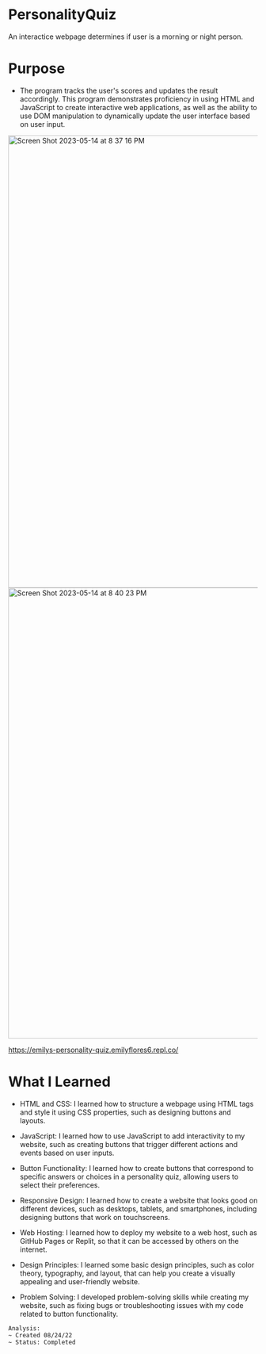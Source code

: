 # PersonalityQuiz

An interactice webpage determines if user is a morning or night person.

# Purpose
* The program tracks the user's scores and updates the result accordingly. This program demonstrates proficiency in using HTML and JavaScript to create interactive web applications, as well as the ability to use DOM manipulation to dynamically update the user interface based on user input. 
<p>
  <img width="913" alt="Screen Shot 2023-05-14 at 8 37 16 PM" src="https://github.com/efloresz/PersonalityQuiz/assets/110843762/3b2303c6-40d4-42bf-8fbe-d28de5b6fe79">
  
<img width="910" alt="Screen Shot 2023-05-14 at 8 40 23 PM" src="https://github.com/efloresz/PersonalityQuiz/assets/110843762/c3fabee1-1009-4878-98ad-75bd1a329f9b">
  </p>
  
<p>
  <a href="https://emilys-personality-quiz.emilyflores6.repl.co/">https://emilys-personality-quiz.emilyflores6.repl.co/</a>
</p>

# What I Learned

* HTML and CSS: I learned how to structure a webpage using HTML tags and style it using CSS properties, such as designing buttons and layouts.
* JavaScript: I learned how to use JavaScript to add interactivity to my website, such as creating buttons that trigger different actions and events based on user inputs.

* Button Functionality: I learned how to create buttons that correspond to specific answers or choices in a personality quiz, allowing users to select their preferences.

* Responsive Design: I learned how to create a website that looks good on different devices, such as desktops, tablets, and smartphones, including designing buttons that work on touchscreens.

* Web Hosting: I learned how to deploy my website to a web host, such as GitHub Pages or Replit, so that it can be accessed by others on the internet.

* Design Principles: I learned some basic design principles, such as color theory, typography, and layout, that can help you create a visually appealing and user-friendly website.

* Problem Solving: I developed problem-solving skills while creating my website, such as fixing bugs or troubleshooting issues with my code related to button functionality.
``` 
Analysis:
~ Created 08/24/22
~ Status: Completed
